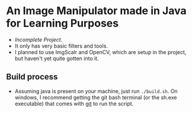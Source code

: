 # An Image Manipulator made in Java for Learning Purposes
- *Incomplete Project*.
- It only has very basic filters and tools.
- I planned to use ImgScalr and OpenCV, which are setup in the project, but haven't yet quite gotten into it.

## Build process
- Assuming java is present on your machine, just run `./build.sh`. On windows, I recommend getting the git bash terminal (or the sh.exe executable) that comes with [git](https://git-scm.com/) to run the script.
